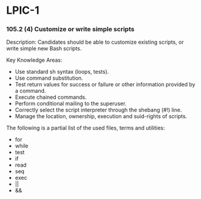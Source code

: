 # LPIC-1

### 105.2 (4) Customize or write simple scripts


Description: Candidates should be able to customize existing scripts, or write simple new Bash scripts.

Key Knowledge Areas:
 * Use standard sh syntax (loops, tests).
 * Use command substitution.
 * Test return values for success or failure or other information provided by a command.
 * Execute chained commands.
 * Perform conditional mailing to the superuser.
 * Correctly select the script interpreter through the shebang (#!) line.
 * Manage the location, ownership, execution and suid-rights of scripts.

The following is a partial list of the used files, terms and utilities:
 * for
 * while
 * test
 * if
 * read
 * seq
 * exec
 * ||
 * &&

